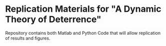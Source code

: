 # Replication Materials for "A Dynamic Theory of Deterrence"

Repository contains both Matlab and Python Code that will allow replication of results and figures.
